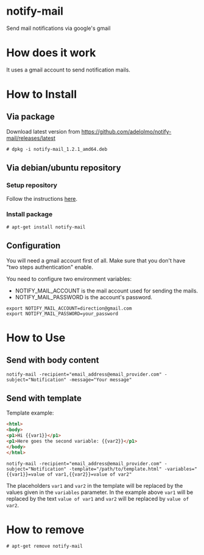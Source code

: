 # notify-mail
Send mail notifications via google's gmail

# How does it work

It uses a gmail account to send notification mails.  

# How to Install

## Via package

Download latest version from https://github.com/adelolmo/notify-mail/releases/latest

```
# dpkg -i notify-mail_1.2.1_amd64.deb
```

## Via debian/ubuntu repository

### Setup repository

Follow the instructions [here](https://adelolmo.github.io).

### Install package
```
# apt-get install notify-mail
```

## Configuration

You will need a gmail account first of all. Make sure that you don't have "two steps authentication" enable. 

You need to configure two environment variables:
* NOTIFY_MAIL_ACCOUNT is the mail account used for sending the mails.
* NOTIFY_MAIL_PASSWORD is the account's password.

```
export NOTIFY_MAIL_ACCOUNT=direction@gmail.com
export NOTIFY_MAIL_PASSWORD=your_password
```

# How to Use

## Send with body content 

```
notify-mail -recipient="email_address@email_provider.com" -subject="Notification" -message="Your message"
```

## Send with template

Template example:
```html
<html>
<body>
<p1>Hi {{var1}}</p1>
<p1>Here goes the second variable: {{var2}}</p1>
</body>
</html>
```

```
notify-mail -recipient="email_address@email_provider.com" -subject="Notification" -template="/path/to/template.html" -variables="{{var1}}=value of var1,{{var2}}=value of var2"
```

The placeholders `var1` and `var2` in the template will be replaced by the values given in the `variables` parameter. 
In the example above `var1` will be replaced by the text `value of var1` and `var2` will be replaced by `value of var2`.

# How to remove
```
# apt-get remove notify-mail
```